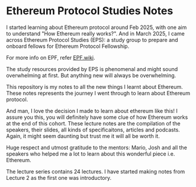 # Ethereum Protocol Studies Notes

I started learning about Ethereum protocol around Feb 2025, with one aim to understand "How Ethereum really works?". And in March 2025, I came across Ethereum Protocol Studies (EPS): a study group to prepare and onboard fellows for Ethereum Protocol Fellowship.

For more info on EPF, refer [EPF.wiki](https://epf.wiki).

The study resources provided by EPS is phenomenal and might sound overwhelming at first. But anything new will always be overwhelming.

This repository is my notes to all the new things I learnt about Ethereum. These notes represents the journey I went through to learn about Ethereum protocol.

And man, I love the decision I made to learn about ethereum like this! I assure you this, you will definitely have some clue of how Ethereum works at the end of this cohort. These lecture notes are the compilation of the speakers, their slides, all kinds of specificaitons, articles and podcasts. Again, it might seem daunting but trust me it will all be worth it.

Huge respect and utmost gratitude to the mentors: Mario, Josh and all the speakers who helped me a lot to learn about this wonderful piece i.e. Ethereum.

The lecture series contains 24 lectures. I have started making notes from Lecture 2 as the first one was introductory.

